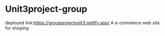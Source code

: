 # Unit3project-group
deployed link:https://groupprojectunit3.netlify.app/
A e-commerce web site for shoping 
